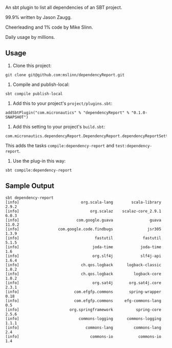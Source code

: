An sbt plugin to list all dependencies of an SBT project.

99.9% written by Jason Zaugg.

Cheerleading and 1% code by Mike Slinn.

Daily usage by millions.

## Usage

 1. Clone this project:
````
git clone git@github.com:mslinn/dependencyReport.git
````

 1. Compile and publish-local:
````
sbt compile publish-local
````

 1. Add this to your project's `project/plugins.sbt`:
````
addSbtPlugin("com.micronautics" % "dependencyReport" % "0.1.0-SNAPSHOT")
````

 1. Add this setting to your project's `build.sbt`:
````
com.micronautics.dependencyReport.DependencyReport.dependencyReportSettings
````
This adds the tasks `compile:dependency-report` and `test:dependency-report`.

 1. Use the plug-in this way:
````
sbt compile:dependency-report
````

## Sample Output

````
sbt dependency-report
[info]                           org.scala-lang        scala-library      2.9.2
[info]                               org.scalaz    scalaz-core_2.9.1      6.0.3
[info]                         com.google.guava                guava     11.0.2
[info]                 com.google.code.findbugs               jsr305      1.3.9
[info]                                 fastutil             fastutil      5.1.5
[info]                                joda-time            joda-time        1.6
[info]                                org.slf4j            slf4j-api      1.6.4
[info]                           ch.qos.logback      logback-classic      1.0.2
[info]                           ch.qos.logback         logback-core      1.0.2
[info]                                org.sat4j       org.sat4j.core      2.3.1
[info]                        com.efgfp.commons       spring-wrapper       0.18
[info]                        com.efgfp.commons     efg-commons-lang        0.5
[info]                      org.springframework          spring-core      2.5.6
[info]                          commons-logging      commons-logging      1.1.1
[info]                             commons-lang         commons-lang        2.4
[info]                               commons-io           commons-io        1.4
````
